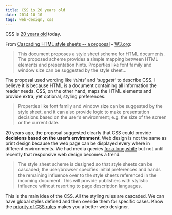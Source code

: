 ```yaml
---
title: CSS is 20 years old
date: 2014-10-10
tags: web-design, css
---
```



CSS is [20 years old][1] today.

From [Cascading HTML style sheets -- a proposal][1] – [W3.org]:

> This document proposes a style sheet scheme for HTML documents. The proposed scheme provides a simple mapping between HTML elements and presentation hints. Properties like font family and window size can be suggested by the style sheet...

The proposal used wording like _‘hints’_ and _‘suggest’_ to describe CSS. I believe it is because HTML is a document containing all information the reader needs. CSS, on the other hand, maps the HTML elements and provide extra, yet optional, styling preferences.

> Properties like font family and window size can be suggested by the style sheet, and it can also provide logic to make presentation decisions based on the user’s environment; e.g. the size of the screen or the current date.

20 years ago, the proposal suggested clearly that CSS could provide **decisions based on the user’s environment**. Web design is not the same as print design because the web page can be displayed every where in different environments. We had media queries [for a long while][2] but not until recently that responsive web design becomes a trend.

> The style sheet scheme is designed so that style sheets can be cascaded; the user/browser specifies initial preferences and hands the remaining influence over to the style sheets referenced in the incoming document. This will provide publishers with stylistic influence without resorting to page description languages.

This is the main idea of the CSS. All the styling rules are cascaded. We can have global styles defined and then overide them for specific cases. Know the [priority of CSS rules][3] makes you a better web designer.

[1]: http://www.w3.org/People/howcome/p/cascade.html
[2]: http://caniuse.com/#feat=css-mediaqueries
[3]: /web-design-scrapbook/css-rules-priority/
[W3.org]: http://www.w3.org
